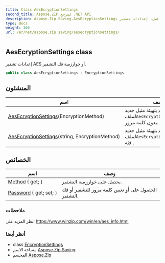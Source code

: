 ```yaml
---
title: Class AesEcryptionSettings
second_title: Aspose.ZIP لمرجع .NET API
description: Aspose.Zip.Saving.AesEcryptionSettings فصل. إعدادات تشفير AES أو خوارزمية فك التشفير.
type: docs
weight: 360
url: /ar/net/aspose.zip.saving/aesecryptionsettings/
---
```

## AesEcryptionSettings class

إعدادات تشفير AES أو خوارزمية فك التشفير.

```csharp
public class AesEcryptionSettings : EncryptionSettings
```

## المنشئون

| اسم | وصف |
| --- | --- |
| [AesEcryptionSettings](aesecryptionsettings/#constructor)(EncryptionMethod) | يقوم بتهيئة مثيل جديد لملف`AesEcryptionSettings`فئة بدون كلمة مرور. |
| [AesEcryptionSettings](aesecryptionsettings/#constructor_1)(string, EncryptionMethod) | يقوم بتهيئة مثيل جديد لملف`AesEcryptionSettings` فئة . |

## الخصائص

| اسم | وصف |
| --- | --- |
| [Method](../../aspose.zip.saving/encryptionsettings/method/) { get; } | يحصل على خوارزمية التشفير. |
| [Password](../../aspose.zip.saving/encryptionsettings/password/) { get; set; } | الحصول على أو تعيين كلمة مرور للتشفير أو فك التشفير. |

### ملاحظات

انظر المزيد على https://www.winzip.com/win/en/aes_info.html

### أنظر أيضا

* class [EncryptionSettings](../encryptionsettings/)
* مساحة الاسم [Aspose.Zip.Saving](../../aspose.zip.saving/)
* المجسم [Aspose.Zip](../../)


